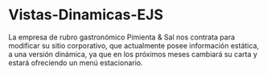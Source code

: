 # Vistas-Dinamicas-EJS

La empresa de rubro gastronómico Pimienta & Sal nos contrata para modificar su sitio corporativo, que actualmente posee información estática, a una versión dinámica, ya que en los próximos meses cambiará su carta y estará ofreciendo un menú estacionario.
